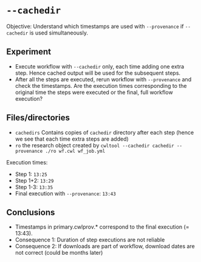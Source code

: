 # `--cachedir`

Objective: Understand which timestamps are used with `--provenance` if `--cachedir` is used simultaneously.

## Experiment
- Execute workflow with `--cachedir` only, each time adding one extra step. Hence cached output will be used for the subsequent steps.
- After all the steps are executed, rerun workflow with `--provenance` and check the timestamps. Are the execution times corresponding to the original time the steps were executed or the final, full workflow execution?

## Files/directories
- `cachedirs` Contains copies of `cachedir` directory after each step (hence we see that each time extra steps are added)
- `ro` the research object created by `cwltool --cachedir cachedir --provenance ./ro wf.cwl wf_job.yml`

Execution times:
- Step 1: `13:25`
- Step 1+2: `13:29`
- Step 1-3: `13:35`
- Final execution with `--provenance`: `13:43`

## Conclusions
- Timestamps in primary.cwlprov.* correspond to the final execution (= 13:43).
- Consequence 1: Duration of step executions are not reliable
- Consequence 2: If downloads are part of workflow, download dates are not correct (could be months later)